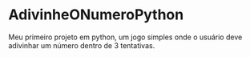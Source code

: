 # AdivinheONumeroPython
Meu primeiro projeto em python, um jogo simples onde o usuário deve adivinhar um número dentro de 3 tentativas.
